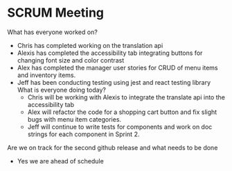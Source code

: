 # SCRUM Meeting

What has everyone worked on?
- Chris has completed working on the translation api
- Alexis has completed the accessibility tab integrating buttons for changing font size and color contrast
- Alex has completed the manager user stories for CRUD of menu items and inventory items.
- Jeff has been conducting testing using jest and react testing library
What is everyone doing today?
    - Chris will be working with Alexis to integrate the translate api into the accessibility tab
    - Alex will refactor the code for a shopping cart button and fix slight bugs with menu item categories.
    - Jeff will continue to write tests for components and work on doc strings for each component in Sprint 2.

Are we on track for the second github release and what needs to be done
- Yes we are ahead of schedule